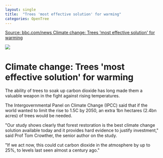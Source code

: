 ```yaml
---
layout: single
title:  "Trees 'most effective solution' for warming"
categories: OpenTree
---
```

[Source: bbc.com/news Climate change: Trees 'most effective solution' for warming](https://www.bbc.com/news/science-environment-48870920/)

![](https://ichef.bbci.co.uk/news/976/cpsprodpb/4DAC/production/_107748891_gettyimages-491672296.jpg)

Climate change: Trees 'most effective solution' for warming
===

The ability of trees to soak up carbon dioxide has long made them a valuable weapon in the fight against rising temperatures.

The Intergovernmental Panel on Climate Change (IPCC) said that if the world wanted to limit the rise to 1.5C by 2050, an extra 1bn hectares (2.4bn acres) of trees would be needed.

"Our study shows clearly that forest restoration is the best climate change solution available today and it provides hard evidence to justify investment," said Prof Tom Crowther, the senior author on the study.

"If we act now, this could cut carbon dioxide in the atmosphere by up to 25%, to levels last seen almost a century ago."

